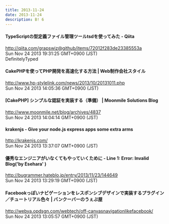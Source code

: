 ```yaml
---
title: 2013-11-24
date: 2013-11-24
description: B! 6
---
```


#### TypeScriptの型定義ファイル管理ツールtsdを使ってみた - Qiita
http://qiita.com/grapswiz@github/items/72012f283de23385553a<br>
Sun Nov 24 2013 19:31:25 GMT+0900 (JST)<br>
DefinitelyTyped


#### CakePHPを使ってPHP開発を高速化する方法 | Web制作会社スタイル
http://www.hp-stylelink.com/news/2013/10/20131011.php<br>
Sun Nov 24 2013 14:05:36 GMT+0900 (JST)<br>


#### [CakePHP] シンプルな認証を実装する（準備） | Moonmile Solutions Blog
http://www.moonmile.net/blog/archives/4837<br>
Sun Nov 24 2013 14:04:14 GMT+0900 (JST)<br>


#### krakenjs - Give your node.js express apps some extra arms
http://krakenjs.com/<br>
Sun Nov 24 2013 13:37:07 GMT+0900 (JST)<br>


#### 優秀なエンジニアがいなくてもやっていくために - Line 1: Error: Invalid Blog('by Esehara' )
http://bugrammer.hateblo.jp/entry/2013/11/23/144649<br>
Sun Nov 24 2013 13:29:19 GMT+0900 (JST)<br>


#### Facebookっぽいナビゲーションをレスポンシブデザインで実装するプラグイン／チュートリアル色々 | バンクーバーのうぇぶ屋
http://webya.opdsgn.com/webtech/off-canvasnavigationlikefacebook/<br>
Sun Nov 24 2013 13:05:57 GMT+0900 (JST)<br>


